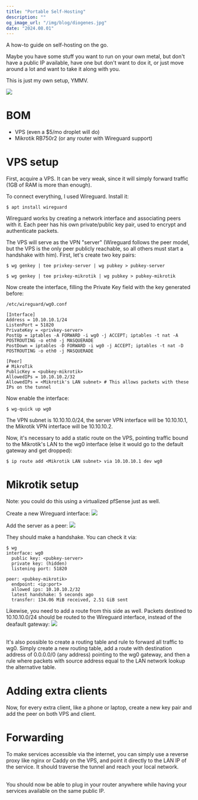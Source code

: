 ```yaml
---
title: "Portable Self-Hosting"
description: ""
og_image_url: "/img/blog/diogenes.jpg"
date: "2024.08.01"
---
```


A how-to guide on self-hosting on the go.

Maybe you have some stuff you want to run on your own metal, but don't have a public IP available, have one but don't want to dox it, or just move around a lot and want to take it along with you.

This is just my own setup, YMMV.

![](/img/blog/self-host-diagram-inv.png)

# BOM
- VPS (even a $5/mo droplet will do)
- Mikrotik RB750r2 (or any router with Wireguard support)

# VPS setup
First, acquire a VPS. It can be very weak, since it will simply forward traffic (1GB of RAM is more than enough). 

To connect everything, I used Wireguard. Install it:
```shell
$ apt install wireguard
```

Wireguard works by creating a network interface and associating peers with it. Each peer has his own private/public key pair, used to encrypt and authenticate packets.

The VPS will serve as the VPN "server" (Wireguard follows the peer model, but the VPS is the only peer publicly reachable, so all others must start a handshake with him). First, let's create two key pairs:
```shell
$ wg genkey | tee privkey-server | wg pubkey > pubkey-server

$ wg genkey | tee privkey-mikrotik | wg pubkey > pubkey-mikrotik
```

Now create the interface, filling the Private Key field with the key generated before:
```shell
/etc/wireguard/wg0.conf

[Interface]
Address = 10.10.10.1/24
ListenPort = 51820
PrivateKey = <privkey-server>
PostUp = iptables -A FORWARD -i wg0 -j ACCEPT; iptables -t nat -A POSTROUTING -o eth0 -j MASQUERADE
PostDown = iptables -D FORWARD -i wg0 -j ACCEPT; iptables -t nat -D POSTROUTING -o eth0 -j MASQUERADE

[Peer]
# MikroTik
PublicKey = <pubkey-mikrotik>
AllowedIPs = 10.10.10.2/32
AllowedIPs = <Mikrotik's LAN subnet> # This allows packets with these IPs on the tunnel
```

Now enable the interface:
```shell
$ wg-quick up wg0
```

The VPN subnet is 10.10.10.0/24, the server VPN interface will be 10.10.10.1, the Mikrotik VPN interface will be 10.10.10.2.

Now, it's necessary to add a static route on the VPS, pointing traffic bound to the Mikrotik's LAN to the  wg0 interface (else it would go to the default gateway and get dropped):
```shell
$ ip route add <Mikrotik LAN subnet> via 10.10.10.1 dev wg0
```

# Mikrotik setup
Note: you could do this using a virtualized pfSense just as well.

Create a new Wireguard interface:
![](/img/blog/mikrotik-create-interface.png)

Add the server as a peer:
![](/img/blog/mikrotik-add-peer.png)

They should make a handshake. You can check it via:
```shell
$ wg
interface: wg0
  public key: <pubkey-server>
  private key: (hidden)
  listening port: 51820

peer: <pubkey-mikrotik>
  endpoint: <ip:port>
  allowed ips: 10.10.10.2/32
  latest handshake: 5 seconds ago
  transfer: 134.06 MiB received, 2.51 GiB sent
```

Likewise, you need to add a route from this side as well. Packets destined to 10.10.10.0/24 should be routed to the Wireguard interface, instead of the deafault gateway:
![](/img/blog/mikrotik-add-route.png)

\
It's also possible to create a routing table and rule to forward all traffic to wg0. Simply create a new routing table, add a route with destination address of 0.0.0.0/0 (any address) pointing to the wg0 gateway, and then a rule where packets with source address equal to the LAN network lookup the alternative table.

# Adding extra clients
Now, for every extra client, like a phone or laptop, create a new key pair and add the peer on both VPS and client.

# Forwarding
To make services accessible via the internet, you can simply use a reverse proxy like nginx or Caddy on the VPS, and point it directly to the LAN IP of the service. It should traverse the tunnel and reach your local network.

\
You should now be able to plug in your router anywhere while having your services available on the same public IP.
